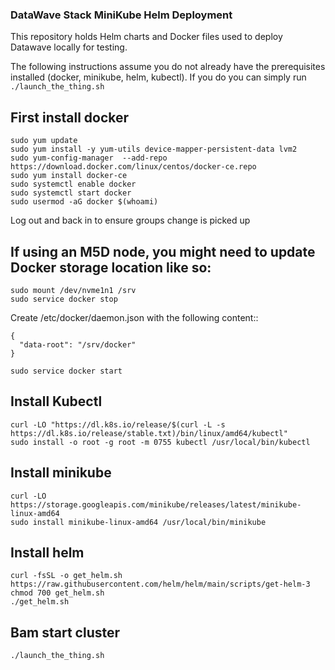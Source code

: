 ### DataWave Stack MiniKube Helm Deployment ###

This repository holds Helm charts and Docker files used to deploy Datawave locally for testing. 


The following instructions assume you do not already have the prerequisites installed (docker, minikube, helm, kubectl). If you do you can simply run `./launch_the_thing.sh`

## First install docker ##
```
sudo yum update
sudo yum install -y yum-utils device-mapper-persistent-data lvm2
sudo yum-config-manager  --add-repo https://download.docker.com/linux/centos/docker-ce.repo
sudo yum install docker-ce
sudo systemctl enable docker
sudo systemctl start docker
sudo usermod -aG docker $(whoami)
```

Log out and back in to ensure groups change is picked up

## If using an M5D node, you might need to update Docker storage location like so: ##
```
sudo mount /dev/nvme1n1 /srv
sudo service docker stop
```
Create /etc/docker/daemon.json with the following content:: 
```
{
  "data-root": "/srv/docker"
}
```
```
sudo service docker start
```

## Install Kubectl ##
```
curl -LO "https://dl.k8s.io/release/$(curl -L -s https://dl.k8s.io/release/stable.txt)/bin/linux/amd64/kubectl"
sudo install -o root -g root -m 0755 kubectl /usr/local/bin/kubectl
```

## Install minikube ##
```
curl -LO https://storage.googleapis.com/minikube/releases/latest/minikube-linux-amd64
sudo install minikube-linux-amd64 /usr/local/bin/minikube
```

## Install helm ##
```
curl -fsSL -o get_helm.sh https://raw.githubusercontent.com/helm/helm/main/scripts/get-helm-3
chmod 700 get_helm.sh
./get_helm.sh
```

## Bam start cluster ##
```
./launch_the_thing.sh
```